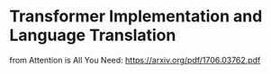 # Transformer Implementation and Language Translation
from Attention is All You Need: https://arxiv.org/pdf/1706.03762.pdf
